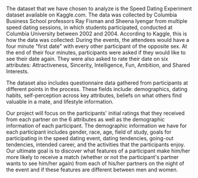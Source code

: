 The dataset that we have chosen to analyze is the Speed Dating Experiment dataset available on Kaggle.com. The data was collected by Columbia Business School professors Ray Fisman and Sheena Iyengar from multiple speed dating sessions, in which students participated, conducted at Columbia University between 2002 and 2004. According to Kaggle, this is how the data was collected: During the events, the attendees would have a four minute "first date" with every other participant of the opposite sex. At the end of their four minutes, participants were asked if they would like to see their date again. They were also asked to rate their date on six attributes: Attractiveness, Sincerity, Intelligence, Fun, Ambition, and Shared Interests.

The dataset also includes questionnaire data gathered from participants at different points in the process. These fields include: demographics, dating habits, self-perception across key attributes, beliefs on what others find valuable in a mate, and lifestyle information. 

Our project will focus on the participants' initial ratings that they received from each partner on the 6 attributes as well as the demographic information of each participant. The demographic information we have for each participant includes gender, race, age, field of study, goals for participating in the speed dating event, dating tendencies, going-out tendencies, intended career, and the activities that the participants enjoy. Our ultimate goal is to discover what features of a participant make him/her more likely to receive a match (whether or not the participant's partner wants to see him/her again) from each of his/her partners on the night of the event and if these features are different between men and women.
